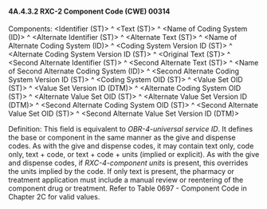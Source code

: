 #### 4A.4.3.2 RXC-2 Component Code (CWE) 00314

Components: &lt;Identifier (ST)> ^ &lt;Text (ST)> ^ &lt;Name of Coding System (ID)> ^ &lt;Alternate Identifier (ST)> ^ &lt;Alternate Text (ST)> ^ &lt;Name of Alternate Coding System (ID)> ^ &lt;Coding System Version ID (ST)> ^ &lt;Alternate Coding System Version ID (ST)> ^ &lt;Original Text (ST)> ^ &lt;Second Alternate Identifier (ST)> ^ &lt;Second Alternate Text (ST)> ^ &lt;Name of Second Alternate Coding System (ID)> ^ &lt;Second Alternate Coding System Version ID (ST)> ^ &lt;Coding System OID (ST)> ^ &lt;Value Set OID (ST)> ^ &lt;Value Set Version ID (DTM)> ^ &lt;Alternate Coding System OID (ST)> ^ &lt;Alternate Value Set OID (ST)> ^ &lt;Alternate Value Set Version ID (DTM)> ^ &lt;Second Alternate Coding System OID (ST)> ^ &lt;Second Alternate Value Set OID (ST)> ^ &lt;Second Alternate Value Set Version ID (DTM)>

Definition: This field is equivalent to _OBR-4-universal service ID_. It defines the base or component in the same manner as the give and dispense codes. As with the give and dispense codes, it may contain text only, code only, text + code, or text + code + units (implied or explicit). As with the give and dispense codes, if _RXC-4-component units_ is present, this overrides the units implied by the code. If only text is present, the pharmacy or treatment application must include a manual review or reentering of the component drug or treatment. Refer to Table 0697 - Component Code in Chapter 2C for valid values.
